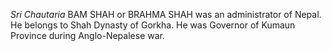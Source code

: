 _Sri Chautaria_ BAM SHAH or BRAHMA SHAH was an administrator of Nepal. He belongs to Shah Dynasty of Gorkha. He was Governor of Kumaun Province during Anglo-Nepalese war.
